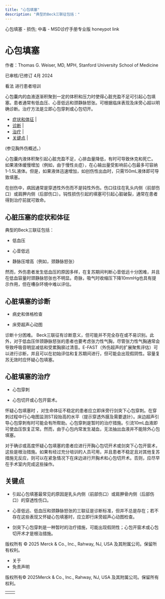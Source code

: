 ```yaml
---
title: "心包填塞"
description: "典型的Beck三联征包括："
---
```


﻿心包填塞 \- 损伤; 中毒 \- MSD诊疗手册专业版 honeypot link

# 心包填塞

作者：Thomas G. Weiser, MD, MPH, Stanford University School of Medicine

已审核/已修订 4月 2024

看法 进行患者培训

心包囊内的血液逐渐积聚到一定的体积和压力时使得心脏充盈不足可引起心包填塞。患者通常有低血压、心音低远和颈静脉怒张。可根据临床表现及床旁心超以明确诊断。治疗方法是立即心包穿刺或心包切开。

- [症状和体征](#症状和体征_v12529465_zh) \|
- [诊断](#诊断_v12529478_zh) \|
- [治疗](#治疗_v12529487_zh) \|
- [关键点](#关键点_v12529496_zh) \|

(参见胸外伤概述。）

心包囊内液体积聚引起心脏充盈不足，心排血量降低，有时可导致休克和死亡。 如果液体缓慢增加（例如，由于慢性炎症），在心输出量受影响前心包最多可容纳1-1.5L液体。但是，如果液体迅速增加，如创伤性出血时，只需150mL液体即可导致填塞。

在创伤中，病因通常是穿透性外伤而不是钝性外伤。伤口往往在乳头内侧（前部伤口）或肩胛内侧（后部伤口）。钝性损伤引起的填塞可引起心脏破裂，通常在患者得到治疗前就可致命。

## 心脏压塞的症状和体征

典型的Beck三联征包括：

- 低血压

- 心音低远

- 静脉压增高（例如，颈静脉怒张）


然而，外伤患者发生低血压的原因多样，在复苏期间判断心音低远十分困难，并且在低血容量时颈静脉怒张也不明显。奇脉，吸气时收缩压下降10mmHg也具有提示作用，但在嘈杂环境中难以评估。

## 心脏填塞的诊断

- 病史和体格检查

- 床旁超声心动图


诊断十分困难。 Beck三联征有诊断意义，但可能并不完全存在或不易识别。此外，对于低血压伴颈静脉怒张的患者也要考虑张力性气胸，尽管张力性气胸通常会导致呼吸音明显减低和受累胸廓过清音。E-FAST（外伤超声的扩展聚焦评估）可以进行诊断，并且可以在初始评估和复苏期间进行，但可能会出现假阴性。容量复苏无效时应怀疑心包填塞。

## 心脏填塞的治疗

- 心包穿刺

- 心包切开或心包开窗术。


怀疑心包填塞时 ，对生命体征不稳定的患者应立即床旁行剑突下心包穿刺。在穿刺过程中行心电图监测ST段抬高的水平（提示穿透外膜及需要退针）。床边超声引导心包穿刺有时可能会有所帮助。心包穿刺是暂时的治疗措施。引流10mL血液即可使血压恢复正常。然而，由于心包内常发生凝血，无法抽出血液并不能除外心包填塞。

对于确诊或高度怀疑心包填塞的患者应进行开胸心包切开术或剑突下心包开窗术，这些是根治措施。如果有经过充分培训的人员可用，并且患者不稳定且对其他复苏措施无反应，则可以在紧急情况下在床边进行开胸术和心包切开术。否则，应尽早在手术室内完成这些操作。

## 关键点

- 引起心包填塞最常见的原因是乳头内侧（前部伤口）或肩胛骨内侧（后部伤口）的穿透性伤口。

- 心音低远、低血压和颈静脉怒张的三联征是诊断标准，但并不总是存在；若不存在这些表现又怀疑心包填塞时，应立即行床旁超声心动图检查。

- 剑突下心包穿刺是一种暂时的治疗措施，可能出现假阴性；心包开窗术或心包切开术才是根治措施。




版权所有 © 2025
Merck & Co., Inc., Rahway, NJ, USA 及其附属公司。保留所有权利。

- 关于
- 免责声明

版权所有© 2025Merck & Co., Inc., Rahway, NJ, USA 及其附属公司。保留所有权利。

|     |     |
| --- | --- |
|  |  |